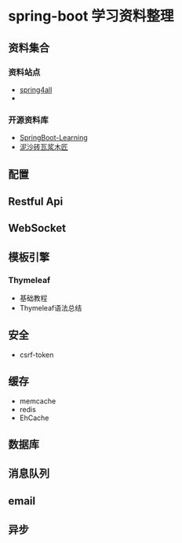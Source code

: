
# spring-boot 学习资料整理

## 资料集合

### 资料站点
+ [spring4all](http://www.spring4all.com/)
+ 

### 开源资料库
+ [SpringBoot-Learning](https://github.com/dyc87112/SpringBoot-Learning)
+ [泥沙砖瓦浆木匠](https://git.oschina.net/jeff1993/springboot-learning-example)


## 配置

## Restful Api

## WebSocket

## 模板引擎

### Thymeleaf
+ 基础教程
+ Thymeleaf语法总结


## 安全

+ csrf-token

## 缓存

+ memcache
+ redis
+ EhCache

## 数据库

## 消息队列

## email

## 异步

